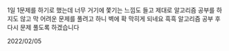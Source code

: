 1일 1문제를 하기로 했는데 너무 거기에 쫓기는 느낌도 들고
제대로 알고리즘 공부를 하지도 않고 막 어려운 문제를 풀려고 하니 벽에 확 막히게 되네요 흑흑
알고리즘 공부 후 다시 문제 풀도록 하겠습니다

2022/02/05
